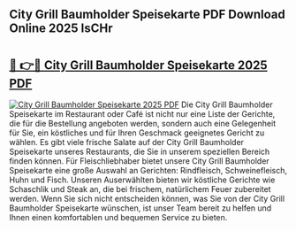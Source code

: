 ## City Grill Baumholder Speisekarte PDF Download Online 2025 IsCHr

# <h2><a href="http://gc8rmg1.nevu.top/?p=City+Grill+Baumholder+Speisekarte">🔗 👉🔴 City Grill Baumholder Speisekarte 2025 PDF</a></h2>

[![City Grill Baumholder Speisekarte 2025 PDF](https://i.imgur.com/dBaPXMq.png)](http://gc8rmg1.nevu.top/?p=City+Grill+Baumholder+Speisekarte)
Die City Grill Baumholder Speisekarte im Restaurant oder Café ist nicht nur eine Liste der Gerichte, die für die Bestellung angeboten werden, sondern auch eine Gelegenheit für Sie, ein köstliches und für Ihren Geschmack geeignetes Gericht zu wählen. Es gibt viele frische Salate auf der City Grill Baumholder Speisekarte unseres Restaurants, die Sie in unserem speziellen Bereich finden können. Für Fleischliebhaber bietet unsere City Grill Baumholder Speisekarte eine große Auswahl an Gerichten: Rindfleisch, Schweinefleisch, Huhn und Fisch. Unseren Auserwählten bieten wir köstliche Gerichte wie Schaschlik und Steak an, die bei frischem, natürlichem Feuer zubereitet werden. Wenn Sie sich nicht entscheiden können, was Sie von der City Grill Baumholder Speisekarte wünschen, ist unser Team bereit zu helfen und Ihnen einen komfortablen und bequemen Service zu bieten.
